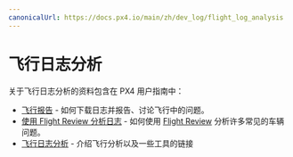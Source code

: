 ```yaml
---
canonicalUrl: https://docs.px4.io/main/zh/dev_log/flight_log_analysis
---
```


# 飞行日志分析

关于飞行日志分析的资料包含在 PX4 用户指南中：

- [飞行报告](https://docs.px4.io/en/getting_started/flight_reporting.html) - 如何下载日志并报告、讨论飞行中的问题。
- [使用 Flight Review 分析日志](https://docs.px4.io/en/log/flight_review.html) - 如何使用 [Flight Review](https://logs.px4.io/) 分析许多常见的车辆问题。
- [飞行日志分析](https://docs.px4.io/en/log/flight_log_analysis.html) - 介绍飞行分析以及一些工具的链接
